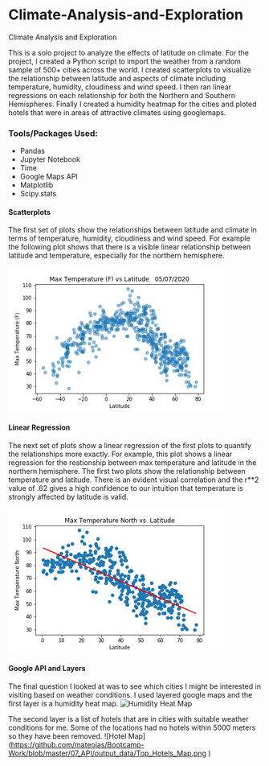 # Climate-Analysis-and-Exploration
Climate Analysis and Exploration

This is a solo project to analyze the effects of latitude on climate. For the project, I created a Python script to import the weather from a random sample of 500+ cities across the world. I created scatterplots to visualize the relationship between latitude and aspects of climate including temperature, humidity, cloudiness and wind speed.
I then ran linear regressions on each relationship for both the Northern and Southern Hemispheres.
Finally I created a humidity heatmap for the cities and ploted hotels that were in areas of attractive climates using googlemaps.
### Tools/Packages Used:
* Pandas
* Jupyter Notebook
* Time
* Google Maps API
* Matplotlib
* Scipy.stats

#### Scatterplots
The first set of plots show the relationships between latitude and climate in terms of temperature, humidity, cloudiness and wind speed. For example the following plot shows that there is a visible linear relationship between latitude and temperature, especially for the northern hemisphere.

![Temperature vs Latitude Plot](/output_data/Temp_Lat.png)
#### Linear Regression
The next set of plots show a linear regression of the first plots to quantify the relationships more exactly. For example, this plot shows a linear regression for the reationship between max temperature and latitude in the northern hemisphere. The first two plots show the relationship between temperature and latitude. There is an evident
visual correlation and the r**2 value of .62 gives a high confidence to our intuition that temperature
is strongly affected by latitude is valid.


![Linear regression](https://github.com/mateoias/Climate-Analysis-and-Exploration/blob/master/output_data/linear%20regression%20of%20Max%20Temperature%20North%20vs%20Latitude.png)

#### Google API and Layers
The final question I looked at was to see which cities I might be interested in visiting based on weather conditions. I used layered google maps and the first layer is a humidity heat map.
![Humidity Heat Map](https://github.com/mateoias/Bootcamp-Work/blob/master/07_API/output_data/humidity_map.png  )

The second layer is a list of hotels that are in cities with suitable weather conditions for me. Some of the locations had no hotels within 5000 meters so they have been removed.
![Hotel Map]
(https://github.com/mateoias/Bootcamp-Work/blob/master/07_API/output_data/Top_Hotels_Map.png )
